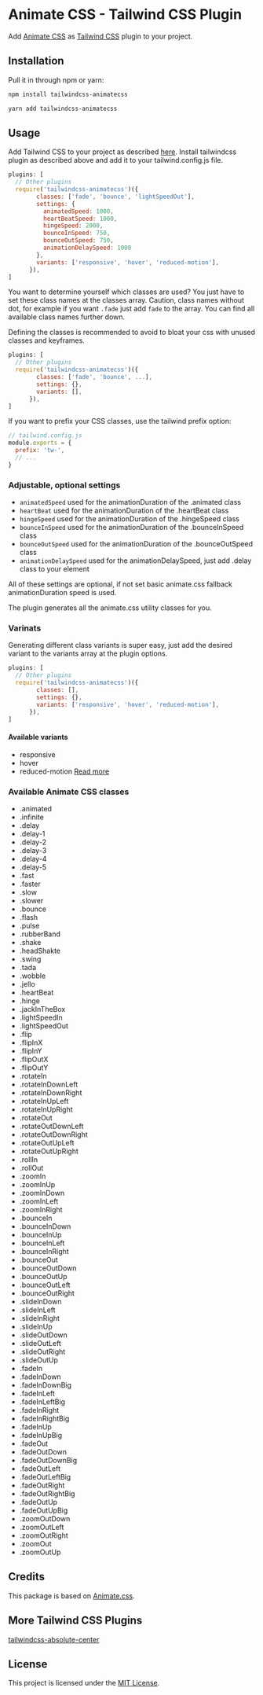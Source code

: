 # Animate CSS - Tailwind CSS Plugin
Add [Animate CSS](https://github.com/daneden/animate.css) as [Tailwind CSS](https://github.com/tailwindcss/tailwindcss) plugin to your project.

## Installation

Pull it in through npm or yarn:

```bash
npm install tailwindcss-animatecss
```

```bash
yarn add tailwindcss-animatecss
```

## Usage

Add Tailwind CSS to your project as described [here](https://tailwindcss.com/docs/installation).
Install tailwindcss plugin as described above and add it to your tailwind.config.js file. 

```js
plugins: [
  // Other plugins
  require('tailwindcss-animatecss')({
        classes: ['fade', 'bounce', 'lightSpeedOut'],
        settings: {
          animatedSpeed: 1000,
          heartBeatSpeed: 1000,
          hingeSpeed: 2000,
          bounceInSpeed: 750,
          bounceOutSpeed: 750,
          animationDelaySpeed: 1000
        },
        variants: ['responsive', 'hover', 'reduced-motion'],
      }),
]
```

You want to determine yourself which classes are used? You just have to set these class names at the classes array. Caution, class names without dot, for example if you want ```.fade``` just add ```fade``` to the array.
You can find all available class names further down.

Defining the classes is recommended to avoid to bloat your css with unused classes and keyframes.

```js
plugins: [
  // Other plugins
  require('tailwindcss-animatecss')({
        classes: ['fade', 'bounce', ...],
        settings: {},
        variants: [],
      }),
]
```

If you want to prefix your CSS classes, use the tailwind prefix option:

```js
// tailwind.config.js
module.exports = {
  prefix: 'tw-',
  // ...
}
```
### Adjustable, optional settings
* ```animatedSpeed``` used for the animationDuration of the .animated class
* ```heartBeat``` used for the animationDuration of the .heartBeat class
* ```hingeSpeed``` used for the animationDuration of the .hingeSpeed class
* ```bounceInSpeed``` used for the animationDuration of the .bounceInSpeed class
* ```bounceOutSpeed``` used for the animationDuration of the .bounceOutSpeed class
* ```animationDelaySpeed``` used for the animationDelaySpeed, just add .delay class to your element

All of these settings are optional, if not set basic animate.css fallback animationDuration speed is used.

The plugin generates all the animate.css utility classes for you.

### Varinats
Generating different class variants is super easy, just add the desired variant to the variants array at the plugin options.
```js
plugins: [
  // Other plugins
  require('tailwindcss-animatecss')({
        classes: [],
        settings: {},
        variants: ['responsive', 'hover', 'reduced-motion'],
      }),
]
```
#### Available variants
* responsive
* hover
* reduced-motion [Read more](https://developer.mozilla.org/en-US/docs/Web/CSS/@media/prefers-reduced-motion)


### Available Animate CSS classes
* .animated
* .infinite
* .delay
* .delay-1
* .delay-2
* .delay-3
* .delay-4
* .delay-5
* .fast
* .faster
* .slow
* .slower
* .bounce
* .flash
* .pulse
* .rubberBand
* .shake
* .headShakte
* .swing
* .tada
* .wobble
* .jello
* .heartBeat
* .hinge
* .jackInTheBox
* .lightSpeedIn
* .lightSpeedOut
* .flip
* .flipInX
* .flipInY
* .flipOutX
* .flipOutY
* .rotateIn
* .rotateInDownLeft
* .rotateInDownRight
* .rotateInUpLeft
* .rotateInUpRight
* .rotateOut
* .rotateOutDownLeft
* .rotateOutDownRight
* .rotateOutUpLeft
* .rotateOutUpRight
* .rollIn
* .rollOut
* .zoomIn
* .zoomInUp
* .zoomInDown
* .zoomInLeft
* .zoomInRight
* .bounceIn
* .bounceInDown
* .bounceInUp
* .bounceInLeft
* .bounceInRight
* .bounceOut
* .bounceOutDown
* .bounceOutUp
* .bounceOutLeft
* .bounceOutRight
* .slideInDown
* .slideInLeft
* .slideInRight
* .slideInUp
* .slideOutDown
* .slideOutLeft
* .slideOutRight
* .slideOutUp
* .fadeIn
* .fadeInDown
* .fadeInDownBig
* .fadeInLeft
* .fadeInLeftBig
* .fadeInRight
* .fadeInRightBig
* .fadeInUp
* .fadeInUpBig
* .fadeOut
* .fadeOutDown
* .fadeOutDownBig
* .fadeOutLeft
* .fadeOutLeftBig
* .fadeOutRight
* .fadeOutRightBig
* .fadeOutUp
* .fadeOutUpBig
* .zoomOutDown
* .zoomOutLeft
* .zoomOutRight
* .zoomOut
* .zoomOutUp

## Credits

This package is based on [Animate.css](https://github.com/daneden/animate.css).

## More Tailwind CSS Plugins
[tailwindcss-absolute-center](https://github.com/bentzibentz/tailwindcss-absolute-center)

## License

This project is licensed under the [MIT License](https://opensource.org/licenses/MIT).
